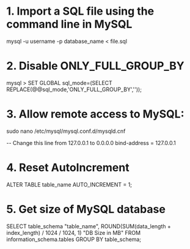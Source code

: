 # 1. Import a SQL file using the command line in MySQL

mysql -u username -p database_name < file.sql

# 2. Disable ONLY_FULL_GROUP_BY

mysql > SET GLOBAL sql_mode=(SELECT REPLACE(@@sql_mode,'ONLY_FULL_GROUP_BY',''));

# 3. Allow remote access to MySQL:
sudo nano /etc/mysql/mysql.conf.d/mysqld.cnf

-- Change this line from 127.0.0.1 to 0.0.0.0
bind-address = 127.0.0.1

# 4. Reset AutoIncrement
ALTER TABLE table_name AUTO_INCREMENT = 1;

# 5. Get size of MySQL database
SELECT 
    table_schema "table_name", 
    ROUND(SUM(data_length + index_length) / 1024 / 1024, 1) "DB Size in MB" 
FROM information_schema.tables 
GROUP BY table_schema; 

